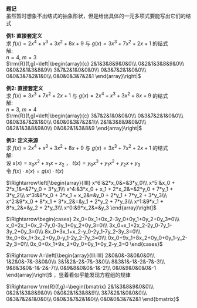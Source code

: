 **题记**    
虽然暂时想象不出结式的抽象形状，但是给出具体的一元多项式要能写出它们的结式    
    
**例1: 直接套定义**    
求 $f(x)=2x^4+x^3+3x^2+8x+9$ 与 $g(x)=3x^3+7x^2+2x+1$ 的结式    
解:    
 $n=4,\ m=3$     
 $\rm{R}(f,g)=\left|\begin{array}{c}    
2&1&3&8&9&0&0\\\     
0&2&1&3&8&9&0\\\     
0&0&2&1&3&8&9\\\     
3&7&2&1&0&0&0\\\     
0&3&7&2&1&0&0\\\     
0&0&3&7&2&1&0\\\     
0&0&0&3&7&2&1    
\end{array}\right|$     
    
**例2: 直接套定义**    
求 $f(x)=3x^3+7x^2+2x+1$ 与 $g(x)=2x^4+x^3+3x^2+8x+9$ 的结式    
解:    
 $n=3,\ m=4$     
 $\rm{R}(f,g)=\left|\begin{array}{c}    
3&7&2&1&0&0&0\\\     
0&3&7&2&1&0&0\\\    
0&0&3&7&2&1&0\\\     
0&0&0&3&7&2&1\\\     
2&1&3&8&9&0&0\\\     
0&2&1&3&8&9&0\\\     
0&0&2&1&3&8&9    
\end{array}\right|$     
    
**例3: 定义来源**    
求 $f(x)=2x^4+x^3+3x^2+8x+9$ 与 $g(x)=3x^3+7x^2+2x+1$ 的结式    
解:    
设 $s(x)=x_0x^2+x_1x+x_2$ ， $t(x)=y_0x^3+y_1x^2+y_2x+y_3$     
令 $f(x)\cdot s(x)=g(x)\cdot t(x)$     
    
 $\Rightarrow\left[\begin{array}{llll}    
x^6:&2*x_0&=&3*y_0\\\     
x^5:&x_0 + 2*x_1&=&7*y_0 + 3*y_1\\\     
x^4:&3*x_0 + x_1 + 2*x_2&=&2*y_0 + 7*y_1 + 3*y_2\\\     
x^3:&8*x_0 + 3*x_1 + x_2&=&y_0 + 2*y_1 + 7*y_2 + 3*y_3\\\     
x^2:&9*x_0 + 8*x_1 + 3*x_2&=&y_1 + 2*y_2 + 7*y_3\\\     
x^1:&9*x_1 + 8*x_2&=&y_2 + 2*y_3\\\     
x^0:&9*x_2&=&y_3    
\end{array}\right]$     
    
 $\Rightarrow\begin{cases}    
2x_0+0x_1+0x_2-3y_0+0y_1+0y_2+0y_3=0\\\     
x_0+2x_1+0x_2-7y_0-3y_1+0y_2+0y_3=0\\\     
3x_0+x_1+2x_2-2y_0-7y_1-3y_2+0y_3=0\\\     
8x_0+3x_1+x_2-y_0-2y_1-7y_2-3y_3=0\\\     
9x_0+8x_1+3x_2+0y_0-y_1-2y_2-7y_3=0\\\     
0x_0+9x_1+8x_2+0y_0+0y_1-y_2-2y_3=0\\\     
0x_0+0x_1+9x_2+0y_0+0y_1+0y_2-y_3=0    
\end{cases}$     
    
 $\Rightarrow A=\left[\begin{array}{lll:llll}    
2&0&0&-3&0&0&0\\\    
1&2&0&-7&-3&0&0\\\    
3&1&2&-2&-7&-3&0\\\    
8&3&1&-1&-2&-7&-3\\\    
9&8&3&0&-1&-2&-7\\\    
0&9&8&0&0&-1&-2\\\    
0&0&9&0&0&0&-1    
\end{array}\right]$ ，竖着看似乎能发现方程组的规律    
    
 $\Rightarrow \rm{R}(f,g)=\begin{bmatrix}    
2&1&3&8&9&0&0\\\    
0&2&1&3&8&9&0\\\    
0&0&2&1&3&8&9\\\    
3&7&2&1&0&0&0\\\    
0&3&7&2&1&0&0\\\    
0&0&3&7&2&1&0\\\    
0&0&0&3&7&2&1    
\end{bmatrix}$     
